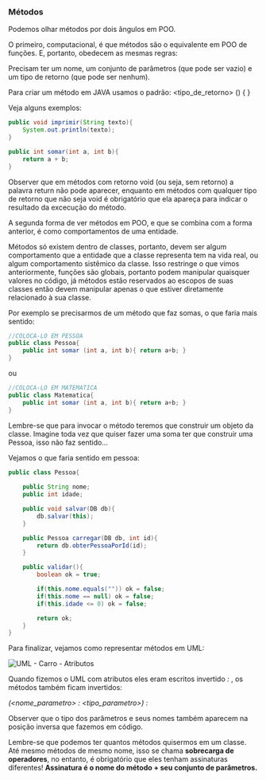 ### Métodos

Podemos olhar métodos por dois ângulos em POO.

O primeiro, computacional, é que métodos são o equivalente em POO de funções. E, portanto, obedecem as mesmas regras:

Precisam ter um nome, um conjunto de parâmetros (que pode ser vazio) e um tipo de retorno (que pode ser nenhum).

Para criar um método em JAVA usamos o padrão: <tipo_de_retorno> <nome> (<parametros>) { <corpo>}

Veja alguns exemplos:
```java
public void imprimir(String texto){
    System.out.println(texto);
}

public int somar(int a, int b){
    return a + b;
} 
```

Observer que em métodos com retorno void (ou seja, sem retorno) a palavra return não pode aparecer, enquanto em métodos com qualquer tipo de retorno que não seja void é obrigatório que ela apareça para indicar o resultado da excecução do método.

A segunda forma de ver métodos em POO, e que se combina com a forma anterior, é como comportamentos de uma entidade.

Métodos só existem dentro de classes, portanto, devem ser algum comportamento que a entidade que a classe representa tem na vida real, ou algum comportamento sistêmico da classe. Isso restringe o que vimos anteriormente, funções são globais, portanto podem manipular quaisquer valores no código, já métodos estão reservados ao escopos de suas classes então devem manipular apenas o que estiver diretamente relacionado à sua classe.

Por exemplo se precisarmos de um método que faz somas, o que faria mais sentido:

```java
//COLOCA-LO EM PESSOA
public class Pessoa{
    public int somar (int a, int b){ return a+b; }
}
``` 

ou

```java
//COLOCA-LO EM MATEMATICA
public class Matematica{
    public int somar (int a, int b){ return a+b; }
}
``` 
Lembre-se que para invocar o método teremos que construir um objeto da classe. 
Imagine toda vez que quiser fazer uma soma ter que construir uma Pessoa, isso não faz sentido...

Vejamos o que faria sentido em pessoa:
```java
public class Pessoa{
    
    public String nome;
    public int idade;

    public void salvar(DB db){
        db.salvar(this);
    }

    public Pessoa carregar(DB db, int id){
        return db.obterPessoaPorId(id);
    }

    public validar(){
        boolean ok = true;

        if(this.nome.equals("")) ok = false;
        if(this.nome == null) ok = false;
        if(this.idade <= 0) ok = false;

        return ok;
    }
}
```

Para finalizar, vejamos como representar métodos em UML:

![UML - Carro - Atributos](https://github.com/profgabrielmilitello/POO/blob/master/imagens/cap4-uml-matematica.png "UML matemática + métodos")

Quando fizemos o UML com atributos eles eram escritos invertido *<nome> : <tipo>*, os métodos também ficam invertidos:

*<encapsulamento> <nome>(<nome_parametro> : <tipo_parametro>) : <retorno>*

Observer que o tipo dos parâmetros e seus nomes também aparecem na posição inversa que fazemos em código.

Lembre-se que podemos ter quantos métodos quisermos em um classe.
Até mesmo métodos de mesmo nome, isso se chama **sobrecarga de operadores**, no entanto, é obrigatório que eles tenham assinaturas diferentes!
**Assinatura é o nome do método + seu conjunto de parâmetros.**
